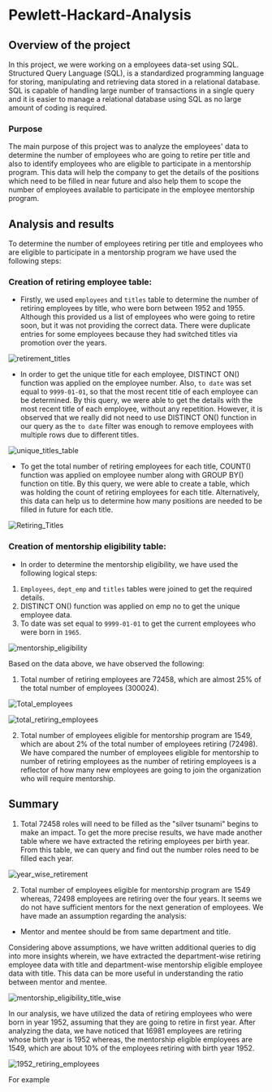 # Pewlett-Hackard-Analysis

## Overview of the project

In this project, we were working on a employees data-set using SQL. Structured Query Language (SQL), is a standardized
programming language for storing, manipulating and retrieving data stored in a relational database. SQL is capable
of handling large number of transactions in a single query and it is easier to manage a relational database using SQL as
no large amount of coding is required. 

### Purpose

The main purpose of this project was to analyze the employees' data to determine the number of employees who are going
to retire per title and also to identify employees who are eligible to participate in a mentorship program. This data will
help the company to get the details of the positions which need to be filled in near future and also help them to scope the
number of employees available to participate in the employee mentorship program.

## Analysis and results 

To determine the number of employees retiring per title and employees who are eligible to participate in a
mentorship program we have used the following steps:

### Creation of retiring employee table:

- Firstly, we used `employees` and `titles` table to determine the number of retiring employees by title, who were born
between 1952 and 1955. Although this provided us a list of employees who were going to retire soon, but it was not providing
the correct data. There were duplicate entries for some employees because they had switched titles via promotion over the
years.

![retirement_titles](image_analysis/retirement_titles.png)

- In order to get the unique title for each employee, DISTINCT ON() function was applied on the employee number. Also,
`to date` was set equal to `9999-01-01`, so that the most recent title of each employee can be determined. By this query,
we were able to get the details with the most recent title of each employee, without any repetition. However, it
is observed that we really did not need to use DISTINCT ON() function in our query as the `to date` filter was
enough to remove employees with multiple rows due to different titles.

![unique_titles_table](image_analysis/unique_titles_table.png)

- To get the total number of retiring employees for each title, COUNT() function was applied on employee number along
with GROUP BY() function on title. By this query, we were able to create a table, which was holding the count of retiring
employees for each title. Alternatively, this data can help us to determine how many positions are needed to be filled
in future for each title.

![Retiring_Titles](image_analysis/Retiring_Titles.png)

### Creation of mentorship eligibility table: 

- In order to determine the mentorship eligibility, we have used the following logical steps:

1. `Employees`, `dept_emp` and `titles` tables were joined to get the required details.
2. DISTINCT ON() function was applied on emp no to get the unique employee data.
3. To date was set equal to `9999-01-01` to get the current employees who were born in `1965`.

![mentorship_eligibility](image_analysis/mentorship_eligibilty.png)

Based on the data above, we have observed the following: 

1. Total number of retiring employees are 72458, which are almost 25% of the total number of employees (300024).

![Total_employees](image_analysis/Total_employees.png)

![total_retiring_employees](image_analysis/total_retiring_employees.png)

2. Total number of employees eligible for mentorship program are 1549, which are about 2% of the total number of
employees retiring (72498). We have compared the number of employees eligible for mentorship to number of retiring
employees as the number of retiring employees is a reflector of how many new employees are going to join the
organization who will require mentorship.


## Summary

1. Total 72458 roles will need to be filled as the "silver tsunami" begins to make an impact. To get the more precise
results, we have made another table where we have extracted the retiring employees per birth year. From this table,
we can query and find out the number roles need to be filled each year.

![year_wise_retirement](image_analysis/year_wise_retirement.png)

2. Total number of employees eligible for mentorship program are 1549 whereas, 72498 employees are retiring over the four
years. It seems we do not have sufficient mentors for the next generation of employees. We have made an assumption regarding the analysis:
- Mentor and mentee should be from same department and title. 

Considering above assumptions, we have written additional queries to dig into more insights wherein, we have extracted the department-wise retiring employee data with title and department-wise mentorship eligible employee data with title. This data can be more useful in understanding the ratio between mentor and mentee.

![mentorship_eligibility_title_wise](image_analysis/mentorship_eligibility_title_wise.png)

In our analysis, we have utilized the data of retiring employees who were born in year 1952, assuming that they are going
to retire in first year. After analyzing the data, we have noticed that 16981 employees are retiring whose
birth year is 1952 whereas, the mentorship eligible employees are 1549, which are about 10% of the employees retiring with birth
year 1952. 

![1952_retiring_employees](image_analysis/1952_retiring_employees.png)

For example 
 


